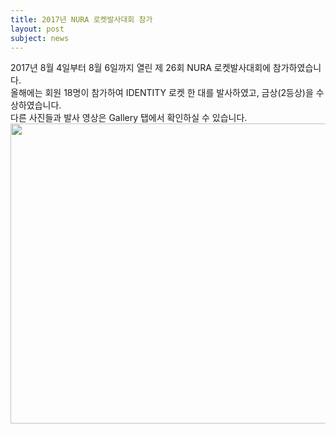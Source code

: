 ```yaml
---
title: 2017년 NURA 로켓발사대회 참가
layout: post
subject: news
---
```

2017년 8월 4일부터 8월 6일까지 열린 제 26회 NURA 로켓발사대회에 참가하였습니다.<br/>
올해에는 회원 18명이 참가하여 IDENTITY 로켓 한 대를 발사하였고, 금상(2등상)을 수상하였습니다.<br/>
다른 사진들과 발사 영상은 Gallery 탭에서 확인하실 수 있습니다.<br/>
<img src="https://github.com/hsb6350/hanaro.github.io/blob/master/assets/NURA2017.jpg?raw=true" width="720" height="480"/>

